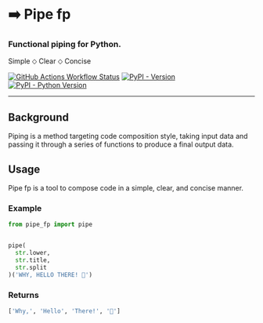 # ➡️ Pipe fp

### Functional piping for Python.
Simple ⬦ Clear ⬦ Concise

[![GitHub Actions Workflow Status](https://img.shields.io/github/actions/workflow/status/A-4S/pipe-fp/python-app.yml?logo=github&label=unit%20test&style=for-the-badge)](https://github.com/A-4S/pipe-fp/actions/workflows/python-app.yml) [![PyPI - Version](https://img.shields.io/pypi/v/pipe-fp?style=for-the-badge)](https://pypi.org/project/pipe-fp/) [![PyPI - Python Version](https://img.shields.io/pypi/pyversions/pipe-fp?style=for-the-badge)](https://pypi.org/project/pipe-fp/)

---
## Background
Piping is a method targeting code composition style, taking input data and passing it through a series of functions to produce a final output data.

## Usage
Pipe fp is a tool to compose code in a simple, clear, and concise manner.
### Example

```python
from pipe_fp import pipe


pipe(
  str.lower,
  str.title,
  str.split
)('WHY, HELLO THERE! 🐰')
``` 
### Returns

```python
['Why,', 'Hello', 'There!', '🐰']
```
